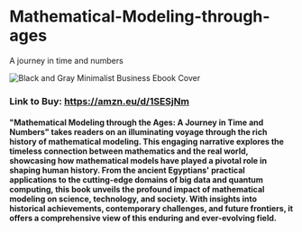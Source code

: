 # Mathematical-Modeling-through-ages
A journey in time and numbers

![Black and Gray Minimalist Business Ebook Cover](https://github.com/AyushUtsav081726/Mathematical-Modeling-through-ages/assets/146926286/36dba236-ac7c-4010-98ce-24b4f0554582)

### Link to Buy: https://amzn.eu/d/1SESjNm

#### "Mathematical Modeling through the Ages: A Journey in Time and Numbers" takes readers on an illuminating voyage through the rich history of mathematical modeling. This engaging narrative explores the timeless connection between mathematics and the real world, showcasing how mathematical models have played a pivotal role in shaping human history. From the ancient Egyptians' practical applications to the cutting-edge domains of big data and quantum computing, this book unveils the profound impact of mathematical modeling on science, technology, and society. With insights into historical achievements, contemporary challenges, and future frontiers, it offers a comprehensive view of this enduring and ever-evolving field.
